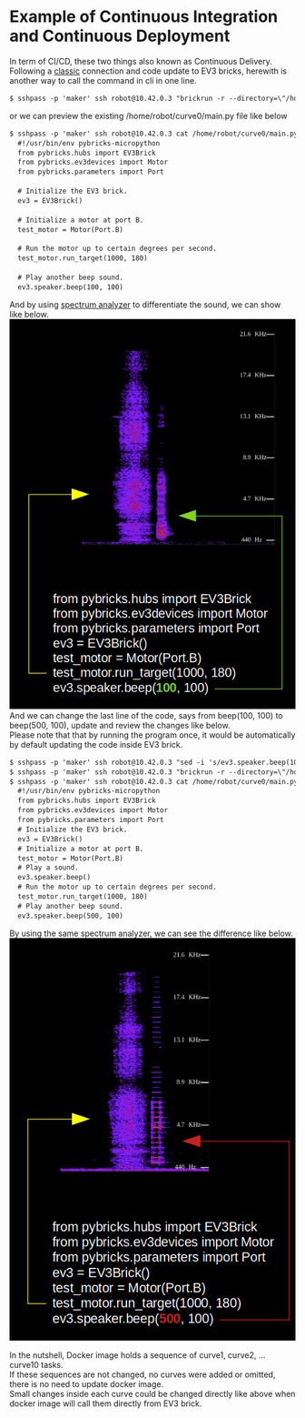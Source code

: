 # Example of Continuous Integration and Continuous Deployment
In term of CI/CD, these two things also known as Continuous Delivery.</br>
Following a [classic](https://github.com/FariusGitHub/temp/blob/main/code/08_Docker_Dockerfile_Design.md) connection and code update to EV3 bricks, herewith is another way to call the command in cli in one line.<br>
```txt
$ sshpass -p 'maker' ssh robot@10.42.0.3 "brickrun -r --directory=\"/home/robot/curve0\" \"/home/robot/curve0/main.py\""
```
or we can preview the existing /home/robot/curve0/main.py file like below
```txt
$ sshpass -p 'maker' ssh robot@10.42.0.3 cat /home/robot/curve0/main.py
  #!/usr/bin/env pybricks-micropython
  from pybricks.hubs import EV3Brick
  from pybricks.ev3devices import Motor
  from pybricks.parameters import Port

  # Initialize the EV3 brick.
  ev3 = EV3Brick()

  # Initialize a motor at port B.
  test_motor = Motor(Port.B)

  # Run the motor up to certain degrees per second. 
  test_motor.run_target(1000, 180)

  # Play another beep sound.
  ev3.speaker.beep(100, 100)
```
And by using [spectrum analyzer](https://academo.org/demos/spectrum-analyzer/) to differentiate the sound, we can show like below.
![](https://github.com/FariusGitHub/temp/blob/main/image/image13.png) </br>
And we can change the last line of the code, says from beep(100, 100) to beep(500, 100), update and review the changes like below. </br>
Please note that that by running the program once, it would be automatically by default updating the code inside EV3 brick.
```txt
$ sshpass -p 'maker' ssh robot@10.42.0.3 "sed -i 's/ev3.speaker.beep(100, 100)/ev3.speaker.beep(500, 100)/' /home/robot/curve0/main.py"
$ sshpass -p 'maker' ssh robot@10.42.0.3 "brickrun -r --directory=\"/home/robot/curve0\" \"/home/robot/curve0/main.py\""
$ sshpass -p 'maker' ssh robot@10.42.0.3 cat /home/robot/curve0/main.py
  #!/usr/bin/env pybricks-micropython
  from pybricks.hubs import EV3Brick
  from pybricks.ev3devices import Motor
  from pybricks.parameters import Port
  # Initialize the EV3 brick.
  ev3 = EV3Brick()
  # Initialize a motor at port B.
  test_motor = Motor(Port.B)
  # Play a sound.
  ev3.speaker.beep()
  # Run the motor up to certain degrees per second. 
  test_motor.run_target(1000, 180)
  # Play another beep sound.
  ev3.speaker.beep(500, 100)
```
By using the same spectrum analyzer, we can see the difference like below.
![](https://github.com/FariusGitHub/temp/blob/main/image/image14.png) </br>

In the nutshell, Docker image holds a sequence of curve1, curve2, ... curve10 tasks. </br>
If these sequences are not changed, no curves were added or omitted, there is no need to update docker image. </br>
Small changes inside each curve could be changed directly like above when docker image will call them directly from EV3 brick.
